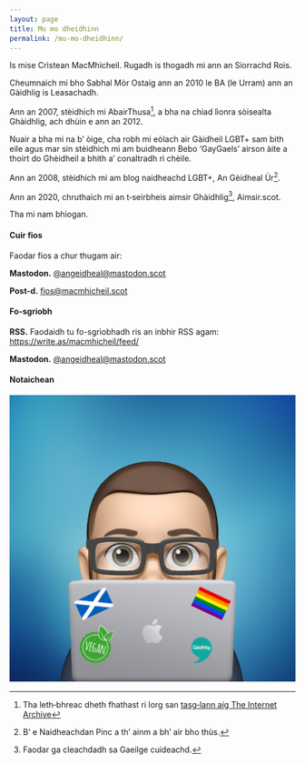 ```yaml
---
layout: page
title: Mu mo dheidhinn
permalink: /mu-mo-dheidhinn/
---
```


Is mise Crìstean MacMhìcheil. Rugadh is thogadh mi ann an Siorrachd Rois.

Cheumnaich mi bho Sabhal Mòr Ostaig ann an 2010 le BA (le Urram) ann an Gàidhlig is Leasachadh.

Ann an 2007, stèidhich mi AbairThusa[^1], a bha na chiad lìonra sòisealta Ghàidhlig, ach dhùin e ann an 2012.

Nuair a bha mi na b’ òige, cha robh mi eòlach air Gàidheil LGBT+ sam bith eile agus mar sin stèidhich mi am buidheann Bebo ‘GayGaels’ airson àite a thoirt do Ghèidheil a bhith a’ conaltradh ri chèile.

Ann an 2008, stèidhich mi am blog naidheachd LGBT+, An Gèidheal Ùr[^2].

Ann an 2020, chruthaich mi an t‑seirbheis aimsir Ghàidhlig[^3], Aimsir.scot.

Tha mi nam bhìogan.

#### Cuir fios

Faodar fios a chur thugam air:

**Mastodon.** [@angeidheal@mastodon.scot](https:www.mastodon.scot/@angeidheal)

**Post-d.** [fios@macmhicheil.scot](mailto:fios@macmhicheil.scot)

#### Fo-sgriobh

**RSS.** Faodaidh tu fo-sgrìobhadh ris an inbhir RSS agam: https://write.as/macmhicheil/feed/

**Mastodon.** [@angeidheal@mastodon.scot](https:www.mastodon.scot/@angeidheal)

#### Notaichean

[^1]: Tha leth‑bhreac dheth fhathast ri lorg san [tasg‑lann aig The Internet Archive](https://web.archive.org/web/20090205170058/http://abairthusa.ning.com/)

[^2]: B’ e Naidheachdan Pinc a th’ ainm a bh’ air bho thùs.

[^3]: Faodar ga cleachdadh sa Gaeilge cuideachd.

<img class="avatar" src="/images/icons/cristean.jpg" />
